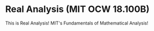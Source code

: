 # Real Analysis (MIT OCW 18.100B)

This is Real Analysis! MIT's Fundamentals of Mathematical Analysis!
